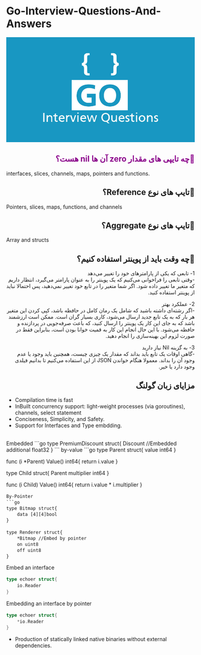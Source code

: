 # Go-Interview-Questions-And-Answers
![Image of Yaktocat](Go-interview-Questions.jpg)


 <h2 id="-" dir="rtl" style="color:darkmagenta"> 🌱چه تایپی های مقدار zero آن ها nil هست؟</h2>  
 <p>interfaces, slices, channels, maps, pointers and functions.</p>

 <h2 id="-" dir="rtl"> 🌱تایپ های نوع Reference؟</h2>  
 <p>Pointers, slices, maps, functions, and channels</p>
 
 <h2 id="-" dir="rtl"> 🌱تایپ های نوع Aggregate؟</h2>  
 <p>Array and structs</p>
 
 <h2 id="-" dir="rtl">🌱چه وقت باید از پوینتر استفاده کنیم؟</h2>   
 <p dir="rtl">
1- تابعی که یکی از پارامترهای خود را تغییر می‌دهد
<br>
-وقتی تابعی را فراخوانی می‌کنیم که یک پوینتر را به عنوان پارامتر می‌گیرد، انتظار داریم که متغیر ما تغییر داده شود. اگر شما متغیر را در تابع خود تغییر نمی‌دهید، پس احتمالا نباید از پوینتر استفاده کنید.
 </p>
 <p dir="rtl">
2- عملکرد بهتر
<br>
-اگر رشته‌ای داشته باشید که شامل یک رمان کامل در حافظه باشد، کپی کردن این متغیر هر بار که به یک تابع جدید ارسال می‌شود، کاری بسیار گران است. ممکن است ارزشمند باشد که به جای این کار یک پوینتر را ارسال کنید، که باعث صرفه‌جویی در پردازنده و حافظه می‌شود. با این حال انجام این کار به قمیت خوانا بودن است، بنابراین فقط در صورت لزوم این بهینه‌سازی را انجام دهید.
  </p>
 <p dir="rtl">
3- به گزینه Nil نیاز دارید
<br>
-گاهی اوقات یک تابع باید بداند که مقدار یک چیزی چیست، همچنین باید وجود یا عدم وجود آن را بداند. معمولا هنگام خواندن JSON از این استفاده می‌کنیم تا بدانیم فیلدی وجود دارد یا خیر.
 </p>
 
<h2 id="-" dir="rtl">مزایای زبان گولنگ</h2>  
<p>

* Compilation time is fast
* InBuilt concurrency support: light-weight processes (via goroutines), channels, select statement
* Conciseness, Simplicity, and Safety.
* Support for Interfaces and Type embdding.
<br>
Embedded
```go
type PremiumDiscount struct{
    Discount //Embedded
    additional float32
}
```
by-value
```go
type Parent struct{
    value int64
}

func (i *Parent) Value() int64{
    return i.value
}

type Child struct{
    Parent
    multiplier int64
}

func (i Child) Value() int64{
    return i.value * i.multiplier
}
```
By-Pointer
```go
type Bitmap struct{
    data [4][4]bool
}

type Renderer struct{
    *Bitmap //Embed by pointer
    on uint8
    off uint8
}
```
Embed an interface
```go
type echoer struct{
    io.Reader
}
```
Embedding an interface by pointer
```go
type echoer struct{
    *io.Reader
}
```
* Production of statically linked native binaries without external dependencies.
</p>
